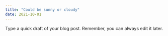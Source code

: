 ```yaml
---
title: "Could be sunny or cloudy"
date: 2021-10-01
---
```


Type a quick draft of your blog post. Remember, you can always edit it later.
